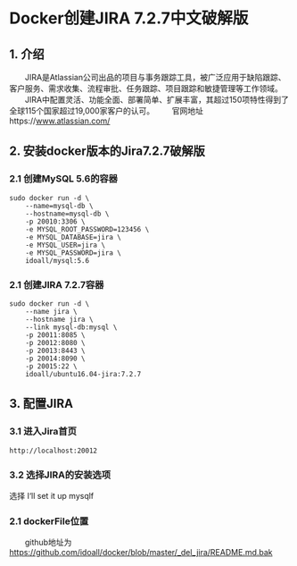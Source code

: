 # Docker创建JIRA 7.2.7中文破解版

## 1. 介绍
  JIRA是Atlassian公司出品的项目与事务跟踪工具，被广泛应用于缺陷跟踪、客户服务、需求收集、流程审批、任务跟踪、项目跟踪和敏捷管理等工作领域。
  JIRA中配置灵活、功能全面、部署简单、扩展丰富，其超过150项特性得到了全球115个国家超过19,000家客户的认可。
  官网地址https://www.atlassian.com/

## 2. 安装docker版本的Jira7.2.7破解版

### 2.1 创建MySQL 5.6的容器
```
sudo docker run -d \
    --name=mysql-db \
    --hostname=mysql-db \
    -p 20010:3306 \
    -e MYSQL_ROOT_PASSWORD=123456 \
    -e MYSQL_DATABASE=jira \
    -e MYSQL_USER=jira \
    -e MYSQL_PASSWORD=jira \
    idoall/mysql:5.6
```
### 2.1 创建JIRA 7.2.7容器
```
sudo docker run -d \
    --name jira \
    --hostname jira \
    --link mysql-db:mysql \
    -p 20011:8085 \
    -p 20012:8080 \
    -p 20013:8443 \
    -p 20014:8090 \
    -p 20015:22 \
    idoall/ubuntu16.04-jira:7.2.7
```
## 3. 配置JIRA
### 3.1 进入Jira首页
```
http://localhost:20012
```
### 3.2 选择JIRA的安装选项
选择 I‘ll set it up mysqlf














### 2.1 dockerFile位置
  github地址为 https://github.com/idoall/docker/blob/master/_del_jira/README.md.bak



